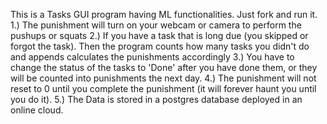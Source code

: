 This is a Tasks GUI program having ML functionalities. Just fork and run it.
1.) The punishment will turn on your webcam or camera to perform the pushups or squats
2.) If you have a task that is long due (you skipped or forgot the task). Then the program counts how many tasks you didn't do and appends calculates the punishments accordingly
3.) You have to change the status of the tasks to 'Done' after you have done them, or they will be counted into punishments the next day.
4.) The punishment will not reset to 0 until you complete the punishment (it will forever haunt you until you do it).
5.) The Data is stored in a postgres database deployed in an online cloud.
